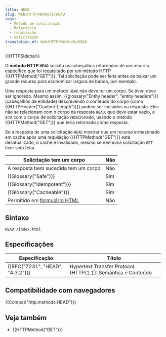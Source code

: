 ```yaml
---
title: HEAD
slug: Web/HTTP/Methods/HEAD
tags:
  - Método de solicitação
  - Referencia
  - requisição
  - solicitação
translation_of: Web/HTTP/Methods/HEAD
---
```

{{HTTPSidebar}}

O **método HTTP `HEAD`** solicita os cabeçalhos retornados de um recurso específico que foi requisitado por um método HTTP {{HTTPMethod("GET")}}. Tal solicitação pode ser feita antes de baixar um grande recurso para economizar largura de banda, por exemplo.

Uma resposta para um método `HEAD` não deve ter um corpo. Se tiver, deve ser ignorado. Mesmo assim, {{glossary("Entity header", "entity headers")}} (cabeçalhos de entidade) descrevendo o conteúdo do corpo (como {{HTTPHeader("Content-Length")}}) podem ser incluidos na resposta. Eles não se relacionam com o corpo da resposta `HEAD`, que deve estar vazio, e sim com o corpo de solicitação relacionado, usando o método {{HTTPMethod("GET")}} que teria retornado como resposta.

Se a resposta de uma solicitação `HEAD` mostrar que um recurso armazenado em cache após uma requisição {{HTTPMethod("GET")}} está desatualizado, o cache é invalidado, mesmo se nenhuma solicitação `GET` tiver sido feita.

| Solicitação tem um corpo                                         | Não |
| ---------------------------------------------------------------- | --- |
| A resposta bem sucedida tem um corpo                             | Não |
| {{Glossary("Safe")}}                                     | Sim |
| {{Glossary("Idempotent")}}                             | Sim |
| {{Glossary("Cacheable")}}                                 | Sim |
| Permitido em [formulário HTML](/pt-BR/docs/Web/Guide/HTML/Forms) | Não |

## Sintaxe

    HEAD /index.html

## Especificações

| Especificação                                | Título                                                       |
| -------------------------------------------- | ------------------------------------------------------------ |
| {{RFC("7231", "HEAD", "4.3.2")}} | Hypertext Transfer Protocol (HTTP/1.1): Semântica e Conteúdo |

## Compatibilidade com navegadores

{{Compat("http.methods.HEAD")}}

## Veja também

- {{HTTPMethod("GET")}}

